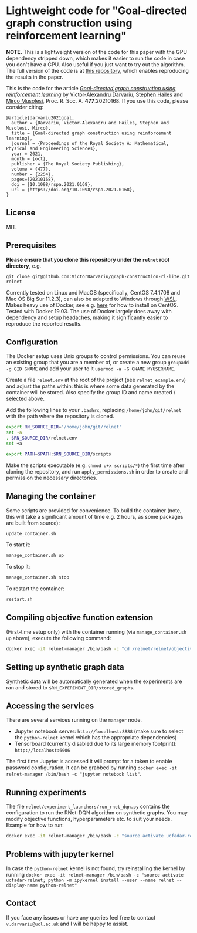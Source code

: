 # Lightweight code for "Goal-directed graph construction using reinforcement learning"
**NOTE.** This is a lightweight version of the code for this paper with the GPU dependency stripped down, which makes it easier to run the code in case you don't have a GPU. Also useful if you just want to try out the algorithm. The full version of the code is at [this repository](https://github.com/VictorDarvariu/graph-construction-rl/), which enables reproducing the results in the paper.  

This is the code for the article [_Goal-directed graph construction using reinforcement learning_](https://royalsocietypublishing.org/doi/10.1098/rspa.2021.0168) by [Victor-Alexandru Darvariu](https://victor.darvariu.me), [Stephen Hailes](http://www.cs.ucl.ac.uk/drupalpeople/S.Hailes.html) and [Mirco Musolesi](https://mircomusolesi.org), Proc. R. Soc. A. **477**:20210168. If you use this code, please consider citing:

```
@article{darvariu2021goal, 
  author = {Darvariu, Victor-Alexandru and Hailes, Stephen and Musolesi, Mirco}, 
  title = {Goal-directed graph construction using reinforcement learning}, 
  journal = {Proceedings of the Royal Society A: Mathematical, Physical and Engineering Sciences},
  year = 2021, 
  month = {oct}, 
  publisher = {The Royal Society Publishing}, 
  volume = {477}, 
  number = {2254}, 
  pages={20210168},
  doi = {10.1098/rspa.2021.0168}, 
  url = {https://doi.org/10.1098/rspa.2021.0168}, 
}
```

## License
MIT.

## Prerequisites
**Please ensure that you clone this repository under the `relnet` root directory**, e.g. 
```
git clone git@github.com:VictorDarvariu/graph-construction-rl-lite.git relnet
```  

Currently tested on Linux and MacOS (specifically, CentOS 7.4.1708 and Mac OS Big Sur 11.2.3), can also be adapted to Windows through [WSL](https://docs.microsoft.com/en-us/windows/wsl/about).
Makes heavy use of Docker, see e.g. [here](https://docs.docker.com/engine/install/centos/) for how to install on CentOS. Tested with Docker 19.03. The use of Docker largely does away with dependency and setup headaches, making it significantly easier to reproduce the reported results.

## Configuration
The Docker setup uses Unix groups to control permissions. You can reuse an existing group that you are a member of, or create a new group `groupadd -g GID GNAME` and add your user to it `usermod -a -G GNAME MYUSERNAME`. 

Create a file `relnet.env` at the root of the project (see `relnet_example.env`) and adjust the paths within: this is where some data generated by the container will be stored. Also specify the group ID and name created / selected above.

Add the following lines to your `.bashrc`, replacing `/home/john/git/relnet` with the path where the repository is cloned. 

```bash
export RN_SOURCE_DIR='/home/john/git/relnet'
set -a
. $RN_SOURCE_DIR/relnet.env
set +a

export PATH=$PATH:$RN_SOURCE_DIR/scripts
```

Make the scripts executable (e.g. `chmod u+x scripts/*`) the first time after cloning the repository, and run `apply_permissions.sh` in order to create and permission the necessary directories.

## Managing the container
Some scripts are provided for convenience. To build the container (note, this will take a significant amount of time e.g. 2 hours, as some packages are built from source):
```bash
update_container.sh
```
To start it:
```bash
manage_container.sh up
```
To stop it:
```bash
manage_container.sh stop
```
To restart the container:
```bash
restart.sh
```

## Compiling objective function extension
(First-time setup only) with the container running (via `manage_container.sh up` above), execute the following command: 
```bash
docker exec -it relnet-manager /bin/bash -c "cd /relnet/relnet/objective_functions && make"
```

## Setting up synthetic graph data

Synthetic data will be automatically generated when the experiments are ran and stored to `$RN_EXPERIMENT_DIR/stored_graphs`.

## Accessing the services
There are several services running on the `manager` node.
- Jupyter notebook server: `http://localhost:8888` (make sure to select the `python-relnet` kernel which has the appropriate dependencies)
- Tensorboard (currently disabled due to its large memory footprint): `http://localhost:6006`

The first time Jupyter is accessed it will prompt for a token to enable password configuration, it can be grabbed by running `docker exec -it relnet-manager /bin/bash -c "jupyter notebook list"`.

## Running experiments
The file `relnet/experiment_launchers/run_rnet_dqn.py` contains the configuration to run the RNet-DQN algorithm on synthetic graphs. You may modify objective functions, hyperparameters etc. to suit your needs.
Example for how to run:
```bash
docker exec -it relnet-manager /bin/bash -c "source activate ucfadar-relnet && python relnet/experiment_launchers/run_rnet_dqn.py"
```
## Problems with jupyter kernel
In case the `python-relnet` kernel is not found, try reinstalling the kernel by running `docker exec -it relnet-manager /bin/bash -c "source activate ucfadar-relnet; python -m ipykernel install --user --name relnet --display-name python-relnet"`

## Contact
If you face any issues or have any queries feel free to contact `v.darvariu@ucl.ac.uk` and I will be happy to assist.